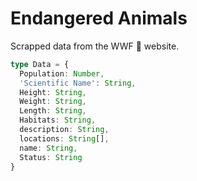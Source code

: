 # Endangered Animals

Scrapped data from the WWF 🐼 website.

```ts
type Data = { 
  Population: Number,
  'Scientific Name': String,
  Height: String,
  Weight: String,
  Length: String,
  Habitats: String,
  description: String,
  locations: String[],
  name: String,
  Status: String
}
```
